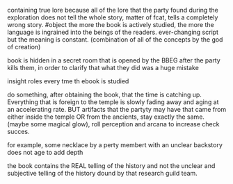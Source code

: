containing true lore because all of the lore that the party found during the exploration does not tell the whole story, matter of fcat, tells a completely wrong story.
#object 
the more the book is actively studied, the more the language is ingrained into the beings of the readers.
ever-changing script but the meaning is constant. (combination of all of the concepts by the god of creation)

book is hidden in a secret room that is opened by the BBEG after the party kills them, in order to clarify that what they did was a huge mistake


insight roles every tme th ebook is studied

do something, after obtaining the book, that the time is catching up. Everything that is foreign to the temple is slowly fading away and aging at an accelerating rate. BUT artifacts that the partyty may have that came from either inside the temple OR from the ancients, stay exactly the same. (maybe some magical glow), roll perception and arcana to increase check succes.

for example, some necklace by a perty membert with an unclear backstory does not age to add depth

the book contains the REAL telling of the history and not the unclear and subjective telling of the history dound by that research guild team.